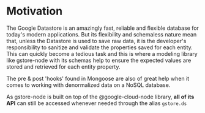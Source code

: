 # Motivation

The Google Datastore is an amazingly fast, reliable and flexible database for today's modern applications. But its flexibility and schemaless nature mean that, unless the Datastore is used to save raw data, it is the developer's responsibility to sanitize and validate the properties saved for each entity. This can quickly become a tedious task and this is where a modeling library like gstore-node with its schemas help to ensure the expected values are stored and retrieved for each entity property.

The pre & post 'hooks' found in Mongoose are also of great help when it comes to working with denormalized data on a NoSQL database.

As gstore-node is built on top of the @google-cloud-node library, **all of its API** can still be accessed whenever needed through the alias `gstore.ds`

